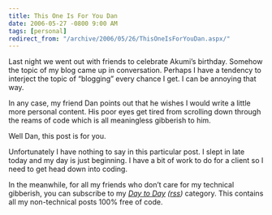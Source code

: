 ```yaml
---
title: This One Is For You Dan
date: 2006-05-27 -0800 9:00 AM
tags: [personal]
redirect_from: "/archive/2006/05/26/ThisOneIsForYouDan.aspx/"
---
```


Last night we went out with friends to celebrate Akumi’s birthday.
Somehow the topic of my blog came up in conversation. Perhaps I have a
tendency to interject the topic of “blogging” every chance I get. I can
be annoying that way.

In any case, my friend Dan points out that he wishes I would write a
little more personal content. His poor eyes get tired from scrolling
down through the reams of code which is all meaningless gibberish to
him.

Well Dan, this post is for you.

Unfortunately I have nothing to say in this particular post. I slept in
late today and my day is just beginning. I have a bit of work to do for
a client so I need to get head down into coding.

In the meanwhile, for all my friends who don’t care for my technical
gibberish, you can subscribe to my *[Day to
Day](https://haacked.com/category/1.aspx "Non-Tech Category")
([rss](https://haacked.com/category/1.aspx/rss/ "Category RSS feed"))*
category. This contains all my non-technical posts 100% free of code.

